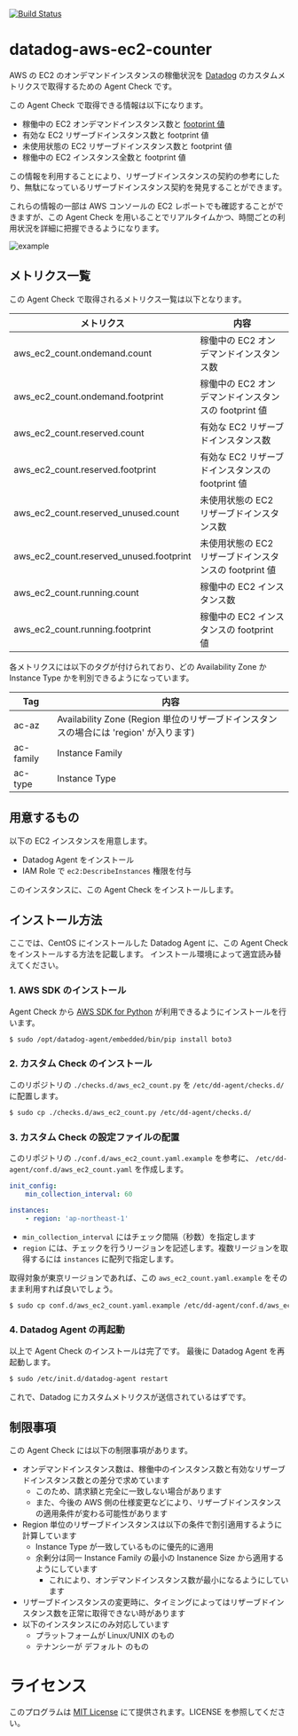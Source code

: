 [![Build Status](https://travis-ci.org/mounemoi/datadog-aws-ec2-counter.svg?branch=master)](https://travis-ci.org/mounemoi/datadog-aws-ec2-counter)

# datadog-aws-ec2-counter
AWS の EC2 のオンデマンドインスタンスの稼働状況を [Datadog](https://www.datadoghq.com/) のカスタムメトリクスで取得するための Agent Check です。

この Agent Check で取得できる情報は以下になります。

- 稼働中の EC2 オンデマンドインスタンス数と [footprint 値](http://docs.aws.amazon.com/ja_jp/AWSEC2/latest/UserGuide/ri-modification-instancemove.html)
- 有効な EC2 リザーブドインスタンス数と footprint 値
- 未使用状態の EC2 リザーブドインスタンス数と footprint 値
- 稼働中の EC2 インスタンス全数と footprint 値

この情報を利用することにより、リザーブドインスタンスの契約の参考にしたり、無駄になっているリザーブドインスタンス契約を発見することができます。

これらの情報の一部は AWS コンソールの EC2 レポートでも確認することができますが、この Agent Check を用いることでリアルタイムかつ、時間ごとの利用状況を詳細に把握できるようになります。

![example](https://raw.githubusercontent.com/mounemoi/datadog-aws-ec2-counter/images/example.png "example")

## メトリクス一覧

この Agent Check で取得されるメトリクス一覧は以下となります。

| メトリクス | 内容 |
|-|-|
| aws_ec2_count.ondemand.count | 稼働中の EC2 オンデマンドインスタンス数 |
| aws_ec2_count.ondemand.footprint | 稼働中の EC2 オンデマンドインスタンスの footprint 値 |
| aws_ec2_count.reserved.count | 有効な EC2 リザーブドインスタンス数 |
| aws_ec2_count.reserved.footprint | 有効な EC2 リザーブドインスタンスの footprint 値 |
| aws_ec2_count.reserved_unused.count | 未使用状態の EC2 リザーブドインスタンス数 |
| aws_ec2_count.reserved_unused.footprint | 未使用状態の EC2 リザーブドインスタンスの footprint 値 |
| aws_ec2_count.running.count | 稼働中の EC2 インスタンス数 |
| aws_ec2_count.running.footprint | 稼働中の EC2 インスタンスの footprint 値 |

各メトリクスには以下のタグが付けられており、どの Availability Zone か Instance Type かを判別できるようになっています。

| Tag | 内容 |
|-|-|
| ac-az | Availability Zone (Region 単位のリザーブドインスタンスの場合には 'region' が入ります) |
| ac-family | Instance Family |
| ac-type | Instance Type |

## 用意するもの

以下の EC2 インスタンスを用意します。

- Datadog Agent をインストール
- IAM Role で `ec2:DescribeInstances` 権限を付与

このインスタンスに、この Agent Check をインストールします。

## インストール方法

ここでは、CentOS にインストールした Datadog Agent に、この Agent Check をインストールする方法を記載します。
インストール環境によって適宜読み替えてください。

### 1. AWS SDK のインストール

Agent Check から [AWS SDK for Python](https://aws.amazon.com/jp/sdk-for-python/) が利用できるようにインストールを行います。

```bash
$ sudo /opt/datadog-agent/embedded/bin/pip install boto3
```

### 2. カスタム Check のインストール
このリポジトリの `./checks.d/aws_ec2_count.py` を `/etc/dd-agent/checks.d/` に配置します。

```bash
$ sudo cp ./checks.d/aws_ec2_count.py /etc/dd-agent/checks.d/
```

### 3. カスタム Check の設定ファイルの配置
このリポジトリの `./conf.d/aws_ec2_count.yaml.example` を参考に、 `/etc/dd-agent/conf.d/aws_ec2_count.yaml` を作成します。

```yaml:aws_ec2_count.yaml
init_config:
    min_collection_interval: 60

instances:
    - region: 'ap-northeast-1'
```

- `min_collection_interval` にはチェック間隔（秒数）を指定します
- `region` には、チェックを行うリージョンを記述します。複数リージョンを取得するには `instances` に配列で指定します。

取得対象が東京リージョンであれば、この `aws_ec2_count.yaml.example` をそのまま利用すれば良いでしょう。

```bash
$ sudo cp conf.d/aws_ec2_count.yaml.example /etc/dd-agent/conf.d/aws_ec2_count.yaml
```

### 4. Datadog Agent の再起動
以上で Agent Check のインストールは完了です。
最後に Datadog Agent を再起動します。

```bash
$ sudo /etc/init.d/datadog-agent restart
```

これで、Datadog にカスタムメトリクスが送信されているはずです。

## 制限事項
この Agent Check には以下の制限事項があります。

- オンデマンドインスタンス数は、稼働中のインスタンス数と有効なリザーブドインスタンス数との差分で求めています
    - このため、請求額と完全に一致しない場合があります
    - また、今後の AWS 側の仕様変更などにより、リザーブドインスタンスの適用条件が変わる可能性があります
- Region 単位のリザーブドインスタンスは以下の条件で割引適用するように計算しています
    - Instance Type が一致しているものに優先的に適用
    - 余剰分は同一 Instance Family の最小の Instanence Size から適用するようにしています
        - これにより、オンデマンドインスタンス数が最小になるようにしています
- リザーブドインスタンスの変更時に、タイミングによってはリザーブドインスタンス数を正常に取得できない時があります
- 以下のインスタンスにのみ対応しています
    - プラットフォームが Linux/UNIX のもの
    - テナンシーが デフォルト のもの

# ライセンス
このプログラムは [MIT License](http://opensource.org/licenses/MIT) にて提供されます。LICENSE を参照してください。

